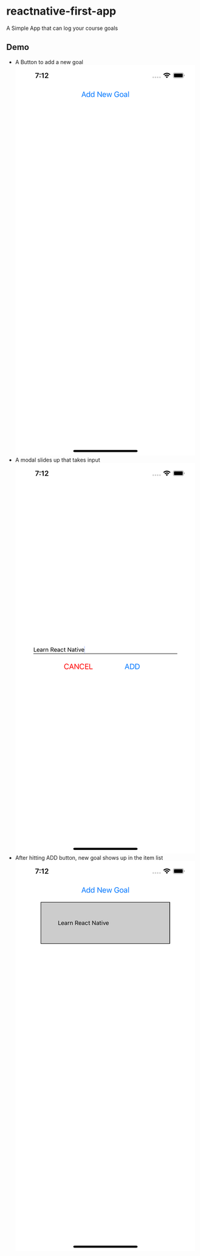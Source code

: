 # reactnative-first-app

A Simple App that can log your course goals

## Demo

- A Button to add a new goal
  ![index](imgs/index.png)
- A modal slides up that takes input
  ![input](imgs/input.png)
- After hitting ADD button, new goal shows up in the item list
  ![itemList](imgs/itemlist.png)
